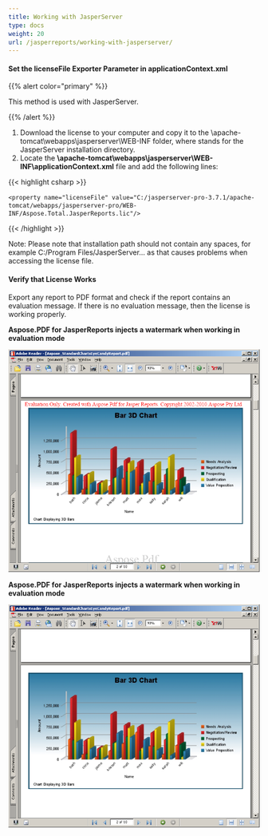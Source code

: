 ```yaml
---
title: Working with JasperServer
type: docs
weight: 20
url: /jasperreports/working-with-jasperserver/
---
```


#### **Set the licenseFile Exporter Parameter in applicationContext.xml**
{{% alert color="primary" %}} 

This method is used with JasperServer.

{{% /alert %}} 

1. Download the license to your computer and copy it to the <InstallDir>\apache-tomcat\webapps\jasperserver\WEB-INF folder, where <InstallDir> stands for the JasperServer installation directory.
1. Locate the **<InstallDir>\apache-tomcat\webapps\jasperserver\WEB-INF\applicationContext.xml** file and add the following lines: 

{{< highlight csharp >}}

 <bean id="AsposeExportParameters" class="comcom.aspose.pdf.jr3_7_0.jasperreports.JrPdfExportParametersBean">

    <property name="licenseFile" value="C:/jasperserver-pro-3.7.1/apache-tomcat/webapps/jasperserver-pro/WEB-INF/Aspose.Total.JasperReports.lic"/>

</bean> 



{{< /highlight >}}

Note: Please note that installation path should not contain any spaces, for example C:/Program Files/JasperServer… as that causes problems when accessing the license file.
#### **Verify that License Works**
Export any report to PDF format and check if the report contains an evaluation message. If there is no evaluation message, then the license is working properly. 

**Aspose.PDF for JasperReports injects a watermark when working in evaluation mode** 

![todo:image_alt_text](working-with-jasperserver_1.png)



**Aspose.PDF for JasperReports injects a watermark when working in evaluation mode** 

![todo:image_alt_text](working-with-jasperserver_2.png)

